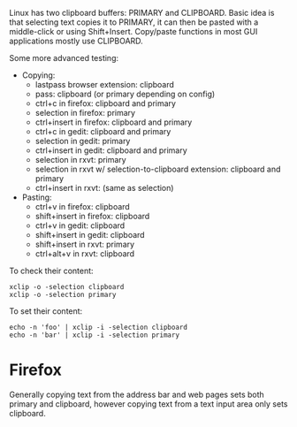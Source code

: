 Linux has two clipboard buffers: PRIMARY and CLIPBOARD. Basic idea is that selecting text copies it to PRIMARY, it can then be pasted with a middle-click or using Shift+Insert. Copy/paste functions in most GUI applications mostly use CLIPBOARD.

Some more advanced testing:

- Copying:
  - lastpass browser extension: clipboard
  - pass: clipboard (or primary depending on config)
  - ctrl+c in firefox: clipboard and primary
  - selection in firefox: primary
  - ctrl+insert in firefox: clipboard and primary
  - ctrl+c in gedit: clipboard and primary
  - selection in gedit: primary
  - ctrl+insert in gedit: clipboard and primary
  - selection in rxvt: primary
  - selection in rxvt w/ selection-to-clipboard extension: clipboard and primary
  - ctrl+insert in rxvt: (same as selection)
- Pasting:
  - ctrl+v in firefox: clipboard
  - shift+insert in firefox: clipboard
  - ctrl+v in gedit: clipboard
  - shift+insert in gedit: clipboard
  - shift+insert in rxvt: primary
  - ctrl+alt+v in rxvt: clipboard

To check their content:
```
xclip -o -selection clipboard
xclip -o -selection primary
```

To set their content:
```
echo -n 'foo' | xclip -i -selection clipboard
echo -n 'bar' | xclip -i -selection primary
```

# Firefox
Generally copying text from the address bar and web pages sets both primary and clipboard, however copying text from a text input area only sets clipboard.
